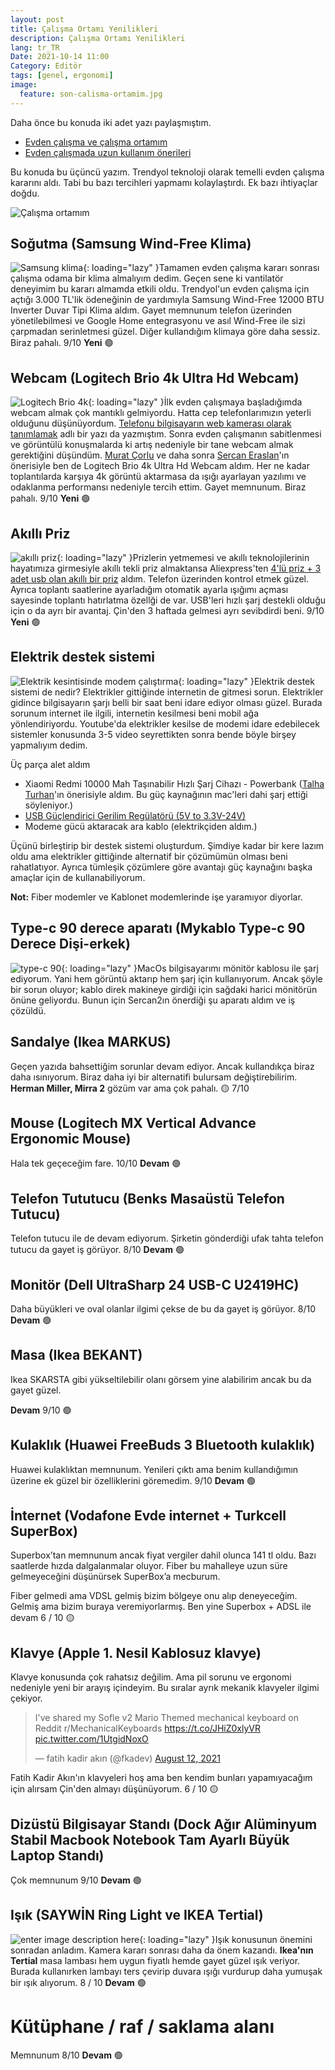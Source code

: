 ```yaml
---
layout: post
title: Çalışma Ortamı Yenilikleri
description: Çalışma Ortamı Yenilikleri
lang: tr_TR
Date: 2021-10-14 11:00
Category: Editör
tags: [genel, ergonomi]
image:
  feature: son-calisma-ortamim.jpg
---
```


Daha önce bu konuda iki adet yazı paylaşmıştım. 

 - [Evden çalışma ve çalışma ortamım](https://fatihhayrioglu.com/evde-calisma-ve-calisma-ortamim/ "Evden çalışma ve çalışma ortamım")
 - [Evden çalışmada uzun kullanım önerileri](https://fatihhayrioglu.com/evden-calismada-uzun-kullanim-onerileri/ "Evden çalışmada uzun kullanım önerileri")

Bu konuda bu üçüncü yazım. Trendyol teknoloji olarak temelli evden çalışma kararını aldı. Tabi bu bazı tercihleri yapmamı kolaylaştırdı. Ek bazı ihtiyaçlar doğdu.

![Çalışma ortamım](https://fatihhayrioglu.com/images/son-calisma-ortamim.jpg)


## Soğutma (Samsung Wind-Free Klima)

<span class="kitap-resmi">![Samsung klima](https://fatihhayrioglu.com/images/samsung-klima.png){: loading="lazy" }</span>Tamamen evden çalışma kararı sonrası çalışma odama bir klima almalıyım dedim. Geçen sene ki vantilatör deneyimim bu kararı almamda etkili oldu. Trendyol'un evden çalışma için açtığı 3.000 TL'lik ödeneğinin de yardımıyla Samsung Wind-Free 12000 BTU Inverter Duvar Tipi Klima aldım. Gayet memnunum telefon üzerinden yönetilebilmesi ve Google Home entegrasyonu ve asıl Wind-Free ile sizi çarpmadan serinletmesi güzel. Diğer kullandığım klimaya göre daha sessiz. Biraz pahalı. 9/10 **Yeni** 🟢

## Webcam (Logitech Brio 4k Ultra Hd Webcam)

<span class="kitap-resmi">![Logitech Brio 4k](https://fatihhayrioglu.com/images/logitech-brio-4k.png){: loading="lazy" }</span>İlk evden çalışmaya başladığımda webcam almak çok mantıklı gelmiyordu. Hatta cep telefonlarımızın yeterli olduğunu düşünüyordum. [Telefonu bilgisayarın web kamerası olarak tanımlamak](https://fatihhayrioglu.com/telefonu-bilgisayarin-web-kamerasi-olarak-tanimlamak/ "Telefonu bilgisayarın web kamerası olarak tanımlamak") adlı bir yazı da yazmıştım. Sonra evden çalışmanın sabitlenmesi ve görüntülü konuşmalarda ki artış nedeniyle bir tane webcam almak gerektiğini düşündüm. [Murat Çorlu](https://twitter.com/muratcorlu) ve daha sonra [Sercan Eraslan](https://twitter.com/sercan_eraslan)'ın önerisiyle ben de Logitech Brio 4k Ultra Hd Webcam aldım. Her ne kadar toplantılarda karşıya 4k görüntü aktarmasa da ışığı ayarlayan yazılımı ve odaklanma performansı nedeniyle tercih ettim. Gayet memnunum. Biraz pahalı. 9/10 **Yeni** 🟢

## Akıllı Priz 

<span class="kitap-resmi">![akıllı priz](https://fatihhayrioglu.com/images/4lu-priz.png){: loading="lazy" }</span>Prizlerin yetmemesi ve akıllı teknolojilerinin hayatımıza girmesiyle akıllı tekli priz almaktansa Aliexpress'ten [4'lü priz + 3 adet usb olan akıllı bir priz](https://tr.aliexpress.com/item/4001290185396.html?spm=a2g0s.9042311.0.0.1d5f4c4dDqyMlw) aldım. Telefon üzerinden kontrol etmek güzel. Ayrıca toplantı saatlerine ayarladığım otomatik ayarla ışığımı açması sayesinde toplantı hatırlatma özellği de var. USB'leri hızlı şarj destekli olduğu için o da ayrı bir avantaj. Çin'den 3 haftada gelmesi ayrı sevibdirdi beni. 9/10 **Yeni** 🟢

## Elektrik destek sistemi 

<span class="kitap-resmi">![Elektrik kesintisinde modem çalıştırma](https://fatihhayrioglu.com/images/elektrik-kesinti-duzenegi.jpg){: loading="lazy" }</span>Elektrik destek sistemi de nedir? Elektrikler gittiğinde internetin de gitmesi sorun. Elektrikler gidince bilgisayarın şarjı belli bir saat beni idare ediyor olması güzel. Burada sorunum internet ile ilgili, internetin kesilmesi beni mobil ağa yönlendiriyordu. Youtube'da elektrikler kesilse de modemi idare edebilecek sistemler konusunda 3-5 video seyrettikten sonra bende böyle birşey yapmalıyım dedim. 

Üç parça alet aldım 

 - Xiaomi Redmi 10000 Mah Taşınabilir Hızlı Şarj Cihazı - Powerbank ([Talha Turhan](https://twitter.com/_tallhigh)'ın önerisiyle aldım. Bu güç kaynağının mac'leri dahi şarj ettiği söyleniyor.)
 - [USB Güçlendirici Gerilim Regülatörü (5V to 3.3V-24V)](https://www.robotistan.com/usb-guclendirici-gerilim-regulatoru-5v-to-33v-24v)
 - Modeme gücü aktaracak ara kablo (elektrikçiden aldım.)

Üçünü birleştirip bir destek sistemi oluşturdum. Şimdiye kadar bir kere lazım oldu ama elektrikler gittiğinde alternatif bir çözümümün olması beni rahatlatıyor. Ayrıca tümleşik çözümlere göre avantajı güç kaynağını başka amaçlar için de kullanabiliyorum. 

**Not:** Fiber modemler ve Kablonet modemlerinde işe yaramıyor diyorlar. 

## Type-c 90 derece aparatı (Mykablo Type-c 90 Derece Dişi-erkek)

<span class="kitap-resmi">![type-c 90](https://fatihhayrioglu.com/images/type-c-90-derece.jpg){: loading="lazy" }</span>MacOs bilgisayarımı mönitör kablosu ile şarj ediyorum. Yani hem görüntü aktarıp hem şarj için kullanıyorum. Ancak şöyle bir sorun oluyor; kablo direk makineye girdiği için sağdaki harici mönitörün önüne geliyordu. Bunun için Sercan2ın önerdiği şu aparatı aldım ve iş çözüldü.

## Sandalye (Ikea MARKUS)

Geçen yazıda bahsettiğim sorunlar devam ediyor. Ancak kullandıkça biraz daha ısınıyorum. Biraz daha iyi bir alternatifi bulursam değiştirebilirim. **Herman Miller, Mirra 2** gözüm var ama çok pahalı.  🟡 7/10

## Mouse (Logitech MX Vertical Advance Ergonomic Mouse)

Hala tek geçeceğim fare. 10/10 **Devam** 🟢

## Telefon Tututucu (Benks Masaüstü Telefon Tutucu)

Telefon tutucu ile de devam ediyorum. Şirketin gönderdiği ufak tahta telefon tutucu da gayet iş görüyor. 8/10 **Devam** 🟢

## Monitör (Dell UltraSharp 24 USB-C U2419HC)

Daha büyükleri ve oval olanlar ilgimi çekse de bu da gayet iş görüyor. 8/10 **Devam** 🟢

## Masa (Ikea BEKANT)

Ikea SKARSTA gibi yükseltilebilir olanı görsem yine alabilirim ancak bu da gayet güzel.

**Devam** 9/10 🟢

## Kulaklık (Huawei FreeBuds 3 Bluetooth kulaklık)

Huawei kulaklıktan memnunum. Yenileri çıktı ama benim kullandığımın üzerine ek güzel bir özelliklerini göremedim. 9/10 **Devam** 🟢

## İnternet (Vodafone Evde internet + Turkcell SuperBox)

Superbox’tan memnunum ancak fiyat vergiler dahil olunca 141 tl oldu. Bazı saatlerde hızda dalgalanmalar oluyor. Fiber bu mahalleye uzun süre gelmeyeceğini düşünürsek SuperBox’a mecburum.

Fiber gelmedi ama VDSL gelmiş bizim bölgeye onu alıp deneyeceğim. Gelmiş ama bizim buraya veremiyorlarmış. Ben yine Superbox + ADSL ile devam 6 / 10 🟡

## Klavye (Apple 1. Nesil Kablosuz klavye)

Klavye konusunda çok rahatsız değilim. Ama pil sorunu ve ergonomi nedeniyle yeni bir arayış içindeyim. Bu sıralar ayrık mekanik klavyeler ilgimi çekiyor. 

<blockquote class="twitter-tweet"><p lang="en" dir="ltr">I&#39;ve shared my Sofle v2 Mario Themed mechanical keyboard on Reddit r/MechanicalKeyboards <a href="https://t.co/JHiZ0xlyVR">https://t.co/JHiZ0xlyVR</a> <a href="https://t.co/1UtgidNoxO">pic.twitter.com/1UtgidNoxO</a></p>&mdash; fatih kadir akın (@fkadev) <a href="https://twitter.com/fkadev/status/1425731804829560834?ref_src=twsrc%5Etfw">August 12, 2021</a></blockquote> <script async src="https://platform.twitter.com/widgets.js" charset="utf-8"></script>

Fatih Kadir Akın'ın klavyeleri hoş ama ben kendim bunları yapamıyacağım için alırsam Çin'den almayı düşünüyorum.  6 / 10 🟡

## Dizüstü Bilgisayar Standı (Dock Ağır Alüminyum Stabil Macbook Notebook Tam Ayarlı Büyük Laptop Standı)

Çok memnunum  9/10 **Devam** 🟢

## Işık (SAYWİN Ring Light ve IKEA Tertial)

<span class="kitap-resmi">![enter image description here](https://fatihhayrioglu.com/images/ikea-tertial-lamba.png){: loading="lazy" }</span>Işık konusunun önemini sonradan anladım. Kamera kararı sonrası daha da önem kazandı. **Ikea'nın Tertial** masa lambası hem uygun fiyatlı hemde gayet güzel ışık veriyor. Burada kullanırken lambayı ters çevirip duvara ışığı vurdurup daha yumuşak bir ışık alıyorum.  8 / 10 **Devam** 🟢

# Kütüphane / raf / saklama alanı

Memnunum  8/10 **Devam** 🟢
